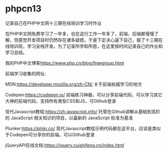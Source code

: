 # phpcn13
记录自己在PHP中文网十三期在线培训学习时作业

在PHP中文网免费学习了一年多，也在这行工作一年多了，前端、后端都慢慢了解，但感觉开发项目时仍然存在诸多疑惑，于是下定决心逼下自己，报了十三期在线培训班，学习全栈开发。为了记录所学和所思，在这里按时间记录自己的作业和学习总结。

我的PHP中文博客<https://www.php.cn/blog/freegroup.html>

前端学习收集的网址:

MDN:https://developer.mozilla.org/zh-CN/  关于前端权威学习的地方

Codepen:https://codepen.io/   前端练习神器，可以分享前端代码，可以学习其它大神的前端代码，支持所有类型CSS和JS，可Github登录

现代Javascript教程:https://zh.javascript.info/  托管在Github讲解从基础到高阶的 JavaScript 相关知识的项目，以最新的 JavaScript 标准为基准

Plunker:https://plnkr.co/  现代Javascript教程示例代码都在这平台，应该是类似于Codepen可分享你的前端。可以Github登录

jQueryAPI在线文档:https://jquery.cuishifeng.cn/index.html

